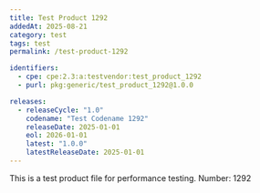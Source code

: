 ```yaml
---
title: Test Product 1292
addedAt: 2025-08-21
category: test
tags: test
permalink: /test-product-1292

identifiers:
  - cpe: cpe:2.3:a:testvendor:test_product_1292
  - purl: pkg:generic/test_product_1292@1.0.0

releases:
  - releaseCycle: "1.0"
    codename: "Test Codename 1292"
    releaseDate: 2025-01-01
    eol: 2026-01-01
    latest: "1.0.0"
    latestReleaseDate: 2025-01-01
---
```


This is a test product file for performance testing. Number: 1292
